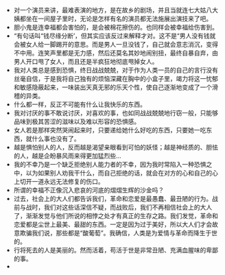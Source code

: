 - 对一个演员来讲，最难表演的地方，是在故乡的剧场，并且当就连七大姑八大姨都坐在一间屋子里时，无论是怎样有名的演员都无法施展出演技来了吧。
- 胆小鬼是连幸福都会害怕的，是会被棉花擦伤的。也同样会被幸福给伤害到。
- “有句话叫“钱尽缘分断’，但其实应该反过来解释才对。这不是“男人没有钱就会被女人给一脚踢开的意思。而是男人一旦没钱了，自己就会意志消沉，变得不中用。连笑声里都是无力感，然后还莫名其妙地闹别扭，最终自暴自弃，由男人开口甩了女人，而且还是半疯狂地彻底甩掉女人。
- 我对人类总是感到恐惧，终日战战兢兢，对于作为人类一员的自己的言行没有丝毫自信，于是我将自己独有的烦恼深藏在胸中的小盒子里，竭力将这一忧郁和敏感隐蔽起来，一味装出天真无邪的乐天个性，使自己逐渐地变成了一个滑稽的异类。
- 什么都一样，反正不可能有什么让我快乐的东西。
- 我对讨厌的事不敢说讨厌，对喜欢的事，也如同战战兢兢地行窃一般，只能够品味到极其苦涩的滋味以及难以形容的恐惧感。
- 女人若是那样突然哭闹起来时，只要递给她什么好吃的东西，只要她一吃东西，就什么事也没有了。
- 越是惧怕别人的人，反而越是渴望亲眼看到可怕的妖怪；越是神经质的、胆怯的人，越是企盼暴风雨来得更加猛烈些…
- 我的不幸乃是一个缺乏拒绝别人能力者的不幸，因为我时常陷入一种恐惧之中，以为如果别人劝我干什么，而自己拒绝的话，就会在对方的心和自己的心上切开一道永远无法修复的伤口。
- 所谓的幸福不正像沉入悲哀的河底的熠熠生辉的沙金吗？
- 过去，社会上的大人们都告诉我们，革命和恋爱是最愚蠢、最丑陋的行为。战前与战时，我们对这些话深信不疑，而战败后，我们不再相信社会上的大人了，渐渐发觉与他们所说的相悖之处才有真正的生存之路。我们发觉，革命和恋爱都是尘世上最美、最甜的东西。一定是因为过于美好，所以大人们才会故意欺骗我们说，那些都是“酸葡萄”。我确信，人类是为爱情与革命而降生于世的。
- 行将死去的人是美丽的。然而活着，苟活于世是非常丑陋、充满血腥味的卑鄙的事。
- 